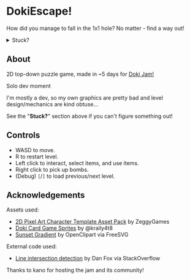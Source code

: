 # DokiEscape!

How did you manage to fall in the 1x1 hole? No matter - find a way out!

<details>
  <summary>Stuck?</summary>
  A green highlight means the tile is interactable. (click to interact)

  A black highlight means the tile is out of range or is cannot be interacted (chests that have already been opened, D.A.D. before clearing tracks, trapdoor before sending D.A.D. through)

  You have you send D.A.D. through the trapdoor before you can go.

  Press R to restart the current level.

  Only small bombs can be detonated manually, medium and large bombs have to be triggered by other explosions.
</details>

## About

2D top-down puzzle game, made in ~5 days for [Doki Jam!](https://itch.io/jam/doki-jam)

Solo dev moment

I'm mostly a dev, so my own graphics are pretty bad and level design/mechanics are kind obtuse...

See the "**Stuck?**" section above if you can't figure something out!

## Controls
- WASD to move.
- R to restart level.
- Left click to interact, select items, and use items.
- Right click to pick up bombs.
- (Debug) `[`/`]` to load previous/next level.

## Acknowledgements
Assets used:
- [2D Pixel Art Character Template Asset Pack](https://zegley.itch.io/2d-platformermetroidvania-asset-pack) by ZeggyGames
- [Doki Card Game Sprites](https://kraily4t8.itch.io/doki-jam-assets) by @kraily4t8
- [Sunset Gradient](https://freesvg.org/zeimusu-sunset-gradient) by OpenClipart via FreeSVG

External code used:
- [Line intersection detection](https://stackoverflow.com/a/24392281) by Dan Fox via StackOverflow

Thanks to kano for hosting the jam and its community!
